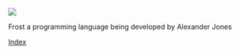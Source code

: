 ![](https://github.com/skellix/Frost/blob/master/JFrost2/frostLogo.png?raw=true)

Frost a programming language being developed by Alexander Jones

[Index](https://github.com/skellix/Frost/wiki/index)
